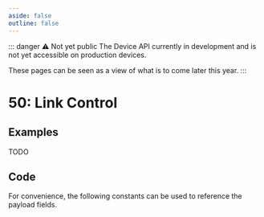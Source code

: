 ```yaml
---
aside: false
outline: false
---
```


<script setup>
import ProtocolBytes from '../../../components/ProtocolBytes.vue';
import SplitColumnView from '../../../components/SplitColumnView.vue';
import GenerateConsts from '../../../components/GenerateConsts.vue'
import PayloadTable from '../../../components/PayloadTable.vue'
</script>

::: danger ⚠️ Not yet public
The Device API currently in development and is not yet accessible on production devices.

These pages can be seen as a view of what is to come later this year.
:::

# 50: Link Control

<SplitColumnView>
<template #left>

Used to control a remote device link.

</template>
<template #right>

<PayloadTable :messageId="38" headerText="Payload" headerMarginTop="0px" />

</template>
</SplitColumnView>

## Examples

TODO

## Code

For convenience, the following constants can be used to reference the payload fields.

<GenerateConsts :messageId="38"/>
